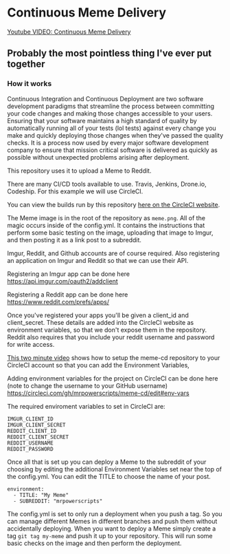 # Continuous Meme Delivery

[Youtube VIDEO: Continuous Meme Delivery](https://youtu.be/oHaYyZgiDIU)

## Probably the most pointless thing I've ever put together

### How it works

Continuous Integration and Continuous Deployment are two software development paradigms
that streamline the process between committing your code changes and making those changes
accessible to your users. Ensuring that your software maintains a high standard of quality by automatically
running all of your tests (lol tests) against every change you make and quickly deploying those changes
when they've passed the quality checks. It is a process now used by every major software development company to ensure that mission critical software is delivered as quickly as possible without unexpected problems arising after deployment.

This repository uses it to upload a Meme to Reddit.

There are many CI/CD tools available to use. Travis, Jenkins, Drone.io, Codeship. For this example we will
use CircleCI.

You can view the builds run by this repository [here on the CircleCI website](https://circleci.com/gh/MrPowerScripts/meme-cd).

The Meme image is in the root of the repository as `meme.png`. All of the magic occurs inside of the config.yml. It contains the instructions that perform some basic testing on the image, uploading that image to Imgur, and then posting it as a link post to a subreddit.

Imgur, Reddit, and Github accounts are of course required. Also registering an application on Imgur and Reddit so that we can use their API.

Registering an Imgur app can be done here https://api.imgur.com/oauth2/addclient

Registering a Reddit app can be done here https://www.reddit.com/prefs/apps/

Once you've registered your apps you'll be given a client_id and client_secret. These details
are added into the CircleCI website as environment variables, so that we don't expose them in the repository. Reddit also requires that you include your reddit username and password for write access.

[This two minute video](https://www.youtube.com/watch?v=KhjwnTD4oec) shows how to setup the
meme-cd repository to your CircleCI account so that you can add the Environment Variables,

Adding environment variables for the project on CircleCI can be done here
(note to change the username to your GitHub username)
https://circleci.com/gh/mrpowerscripts/meme-cd/edit#env-vars

The required enviroment  variables to set in CircleCI are:
```
IMGUR_CLIENT_ID
IMGUR_CLIENT_SECRET
REDDIT_CLIENT_ID
REDDIT_CLIENT_SECRET
REDDIT_USERNAME
REDDIT_PASSWORD
```

Once all that is set up you can deploy a Meme to the subreddit of your choosing by editing the additional Environment Variables set near the top of the config.yml. You can edit the TITLE to choose
the name of your post.

```
environment:
  - TITLE: "My Meme"
  - SUBREDDIT: "mrpowerscripts"
```

The config.yml is set to only run a deployment when you push a tag. So you can manage different
Memes in different branches and push them without accidentally deploying. When you want to deploy a Meme simply create a tag `git tag my-meme` and push it up to your repository. This will run some basic checks on the image and then perform the deployment.

